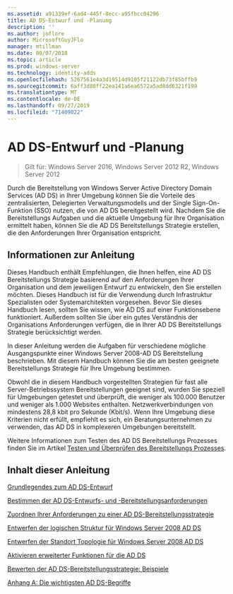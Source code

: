 ```yaml
---
ms.assetid: a91339ef-6ad4-445f-8ecc-a95fbcc04296
title: AD DS-Entwurf und -Planung
description: ''
ms.author: joflore
author: MicrosoftGuyJFlo
manager: mtillman
ms.date: 08/07/2018
ms.topic: article
ms.prod: windows-server
ms.technology: identity-adds
ms.openlocfilehash: 5267561e4a3d19514d9105f21122db73f85bffb9
ms.sourcegitcommit: 6aff3d88ff22ea141a6ea6572a5ad8dd6321f199
ms.translationtype: MT
ms.contentlocale: de-DE
ms.lasthandoff: 09/27/2019
ms.locfileid: "71409022"
---
```

# <a name="ad-ds-design-and-planning"></a>AD DS-Entwurf und -Planung

>Gilt für: Windows Server 2016, Windows Server 2012 R2, Windows Server 2012

Durch die Bereitstellung von Windows Server Active Directory Domain Services (AD DS) in Ihrer Umgebung können Sie die Vorteile des zentralisierten, Delegierten Verwaltungsmodells und der Single Sign-On-Funktion (SSO) nutzen, die von AD DS bereitgestellt wird. Nachdem Sie die Bereitstellungs Aufgaben und die aktuelle Umgebung für Ihre Organisation ermittelt haben, können Sie die AD DS Bereitstellungs Strategie erstellen, die den Anforderungen Ihrer Organisation entspricht.  
  
## <a name="about-this-guide"></a>Informationen zur Anleitung

Dieses Handbuch enthält Empfehlungen, die Ihnen helfen, eine AD DS Bereitstellungs Strategie basierend auf den Anforderungen Ihrer Organisation und dem jeweiligen Entwurf zu entwickeln, den Sie erstellen möchten. Dieses Handbuch ist für die Verwendung durch Infrastruktur Spezialisten oder Systemarchitekten vorgesehen. Bevor Sie dieses Handbuch lesen, sollten Sie wissen, wie AD DS auf einer Funktionsebene funktioniert. Außerdem sollten Sie über ein gutes Verständnis der Organisations Anforderungen verfügen, die in Ihrer AD DS Bereitstellungs Strategie berücksichtigt werden.  
  
In dieser Anleitung werden die Aufgaben für verschiedene mögliche Ausgangspunkte einer Windows Server 2008-AD DS Bereitstellung beschrieben. Mit diesem Handbuch können Sie die am besten geeignete Bereitstellungs Strategie für Ihre Umgebung bestimmen.  
  
Obwohl die in diesem Handbuch vorgestellten Strategien für fast alle Server-Betriebssystem Bereitstellungen geeignet sind, wurden Sie speziell für Umgebungen getestet und überprüft, die weniger als 100.000 Benutzer und weniger als 1.000 Websites enthalten. Netzwerkverbindungen von mindestens 28,8 kbit pro Sekunde (Kbit/s). Wenn Ihre Umgebung diese Kriterien nicht erfüllt, empfiehlt es sich, ein Beratungsunternehmen zu verwenden, das AD DS in komplexeren Umgebungen bereitstellt.  
  
Weitere Informationen zum Testen des AD DS Bereitstellungs Prozesses finden Sie im Artikel [Testen und Überprüfen des Bereitstellungs Prozesses](https://go.microsoft.com/fwlink/?LinkId=100206).  
  
## <a name="in-this-guide"></a>Inhalt dieser Anleitung

[Grundlegendes zum AD DS-Entwurf](Understanding-AD-DS-Design.md)  
  
[Bestimmen der AD DS-Entwurfs- und -Bereitstellungsanforderungen](Identifying-Your-AD-DS-Design-and-Deployment-Requirements.md)  
  
[Zuordnen Ihrer Anforderungen zu einer AD DS-Bereitstellungsstrategie](Mapping-Your-Requirements-to-an-AD-DS-Deployment-Strategy.md)  
  
[Entwerfen der logischen Struktur für Windows Server 2008 AD DS](Designing-the-Logical-Structure.md)  
  
[Entwerfen der Standort Topologie für Windows Server 2008 AD DS](Designing-the-Site-Topology.md)  
  
[Aktivieren erweiterter Funktionen für die AD DS](Enabling-Advanced-Features-for-AD-DS.md)  
  
[Bewerten der AD DS-Bereitstellungsstrategie: Beispiele](Evaluating-AD-DS-Deployment-Strategy-Examples.md)  
  
[Anhang A: Die wichtigsten AD DS-Begriffe](Appendix-A--Reviewing-Key-AD-DS-Terms.md)  
